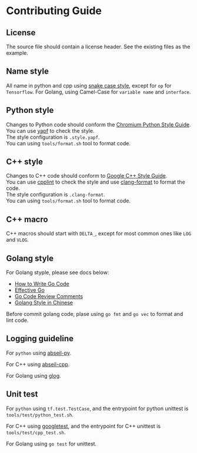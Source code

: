 # Contributing Guide

## License

The source file should contain a license header. See the existing files as the example.

## Name style
All name in python and cpp using [snake case style](https://en.wikipedia.org/wiki/Snake_case), except for `op` for `Tensorflow`.
For Golang, using Camel-Case for `variable name` and `interface`.

## Python style
Changes to Python code should conform the [Chromium Python Style Guide](https://chromium.googlesource.com/chromium/src/+/master/styleguide/python/python.md).  
You can use [yapf](https://github.com/google/yapf) to check the style.   
The style configuration is `.style.yapf`.   
You can using `tools/format.sh` tool to format code.

## C++ style
Changes to C++ code should conform to [Google C++ Style Guide](https://github.com/google/styleguide).   
You can use [cpplint](https://github.com/google/styleguide/tree/gh-pages/cpplint) to check the style and use [clang-format](https://clang.llvm.org/docs/ClangFormat.html) to format the code.  
The style configuration is `.clang-format`.   
You can using `tools/format.sh` tool to format code.

## C++ macro 
C++ macros should start with `DELTA_`, except for most common ones like `LOG` and `VLOG`.

## Golang style
For Golang styple, please see docs below:

* [How to Write Go Code](https://golang.org/doc/code.html)
* [Effective Go](https://golang.org/doc/effective_go.html#interface-names)
* [Go Code Review Comments](https://github.com/golang/go/wiki/CodeReviewComments)
* [Golang Style in Chinese](https://juejin.im/post/5c16f16c5188252dcb30ff42)

Before commit golang code, plase using `go fmt` and `go vec` to format and lint code.

## Logging guideline

For `python` using [abseil-py](https://github.com/abseil/abseil-py). 

For C++ using [abseil-cpp](https://github.com/abseil/abseil-cpp).

For Golang using [glog](https://github.com/golang/glog).

## Unit test

For `python` using `tf.test.TestCase`, and the entrypoint for python unittest is `tools/test/python_test.sh`.   

For C++ using [googletest](https://github.com/google/googletest), and the entrypoint for C++ unittest is `tools/test/cpp_test.sh`.

For Golang using `go test` for unittest.



